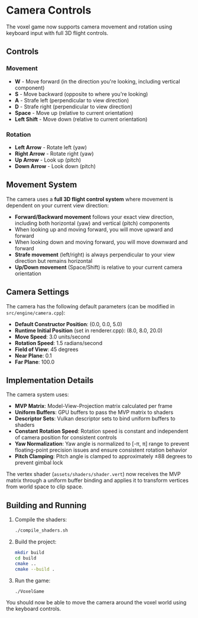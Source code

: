 # Camera Controls

The voxel game now supports camera movement and rotation using keyboard input with full 3D flight controls.

## Controls

### Movement
- **W** - Move forward (in the direction you're looking, including vertical component)
- **S** - Move backward (opposite to where you're looking)
- **A** - Strafe left (perpendicular to view direction)
- **D** - Strafe right (perpendicular to view direction)
- **Space** - Move up (relative to current orientation)
- **Left Shift** - Move down (relative to current orientation)

### Rotation
- **Left Arrow** - Rotate left (yaw)
- **Right Arrow** - Rotate right (yaw)
- **Up Arrow** - Look up (pitch)
- **Down Arrow** - Look down (pitch)

## Movement System

The camera uses a **full 3D flight control system** where movement is dependent on your current view direction:

- **Forward/Backward movement** follows your exact view direction, including both horizontal (yaw) and vertical (pitch) components
- When looking up and moving forward, you will move upward and forward
- When looking down and moving forward, you will move downward and forward
- **Strafe movement** (left/right) is always perpendicular to your view direction but remains horizontal
- **Up/Down movement** (Space/Shift) is relative to your current camera orientation

## Camera Settings

The camera has the following default parameters (can be modified in `src/engine/camera.cpp`):

- **Default Constructor Position**: (0.0, 0.0, 5.0)
- **Runtime Initial Position** (set in renderer.cpp): (8.0, 8.0, 20.0)
- **Move Speed**: 3.0 units/second
- **Rotation Speed**: 1.5 radians/second
- **Field of View**: 45 degrees
- **Near Plane**: 0.1
- **Far Plane**: 100.0

## Implementation Details

The camera system uses:
- **MVP Matrix**: Model-View-Projection matrix calculated per frame
- **Uniform Buffers**: GPU buffers to pass the MVP matrix to shaders
- **Descriptor Sets**: Vulkan descriptor sets to bind uniform buffers to shaders
- **Constant Rotation Speed**: Rotation speed is constant and independent of camera position for consistent controls
- **Yaw Normalization**: Yaw angle is normalized to [-π, π] range to prevent floating-point precision issues and ensure consistent rotation behavior
- **Pitch Clamping**: Pitch angle is clamped to approximately ±88 degrees to prevent gimbal lock

The vertex shader (`assets/shaders/shader.vert`) now receives the MVP matrix through a uniform buffer binding and applies it to transform vertices from world space to clip space.

## Building and Running

1. Compile the shaders:
   ```bash
   ./compile_shaders.sh
   ```

2. Build the project:
   ```bash
   mkdir build
   cd build
   cmake ..
   cmake --build .
   ```

3. Run the game:
   ```bash
   ./VoxelGame
   ```

You should now be able to move the camera around the voxel world using the keyboard controls.

